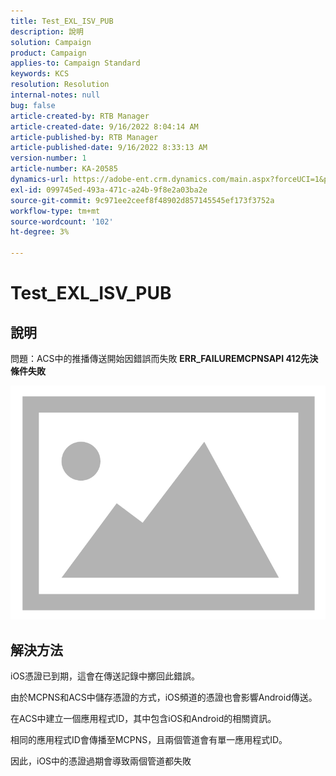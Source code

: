 ```yaml
---
title: Test_EXL_ISV_PUB
description: 說明
solution: Campaign
product: Campaign
applies-to: Campaign Standard
keywords: KCS
resolution: Resolution
internal-notes: null
bug: false
article-created-by: RTB Manager
article-created-date: 9/16/2022 8:04:14 AM
article-published-by: RTB Manager
article-published-date: 9/16/2022 8:33:13 AM
version-number: 1
article-number: KA-20585
dynamics-url: https://adobe-ent.crm.dynamics.com/main.aspx?forceUCI=1&pagetype=entityrecord&etn=knowledgearticle&id=19aa6320-9635-ed11-9db1-000d3a5c1bcc
exl-id: 099745ed-493a-471c-a24b-9f8e2a03ba2e
source-git-commit: 9c971ee2ceef8f48902d857145545ef173f3752a
workflow-type: tm+mt
source-wordcount: '102'
ht-degree: 3%

---
```


# Test_EXL_ISV_PUB

## 說明


問題：ACS中的推播傳送開始因錯誤而失敗 <b>ERR_FAILUREMCPNSAPI 412先決條件失敗 </b>

![](assets/___276b812e-9a35-ed11-9db1-000d3a5c1bcc___.png)




## 解決方法


iOS憑證已到期，這會在傳送記錄中擲回此錯誤。

由於MCPNS和ACS中儲存憑證的方式，iOS頻道的憑證也會影響Android傳送。

在ACS中建立一個應用程式ID，其中包含iOS和Android的相關資訊。

相同的應用程式ID會傳播至MCPNS，且兩個管道會有單一應用程式ID。

因此，iOS中的憑證過期會導致兩個管道都失敗
